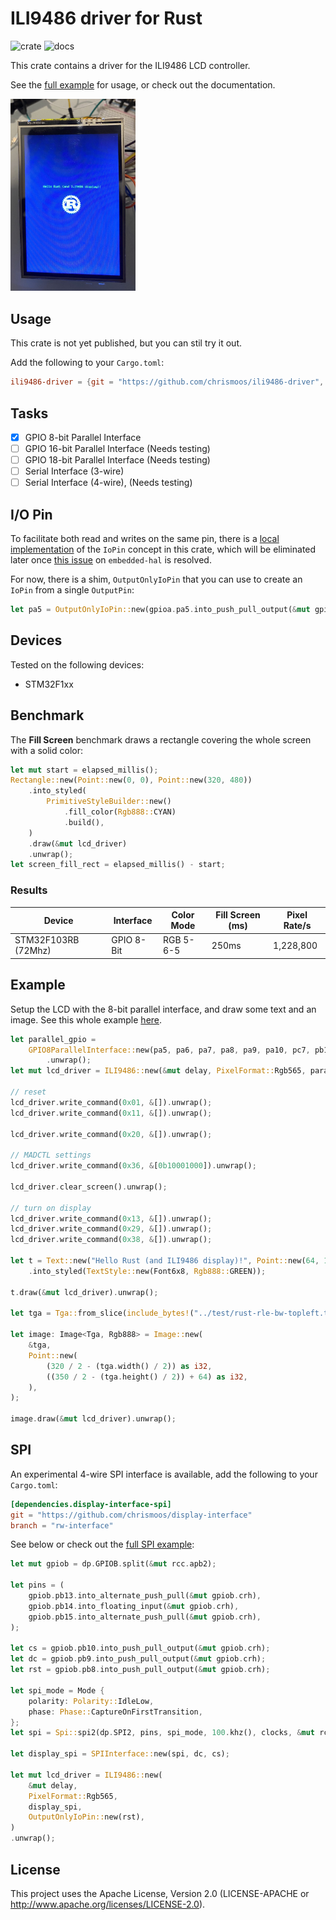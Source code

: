 # ILI9486 driver for Rust

![crate](https://img.shields.io/crates/v/ili9486) ![docs](https://docs.rs/ili9486-driver/badge.svg)

This crate contains a driver for the ILI9486 LCD controller.

See the [full example](examples/full.rs) for usage, or check out the documentation.

<img src="./examples/hello_world.jpg" width="200" />


## Usage

This crate is not yet published, but you can stil try it out.

Add the following to your `Cargo.toml`:

```toml
ili9486-driver = {git = "https://github.com/chrismoos/ili9486-driver", branch = "master"}
```

## Tasks

- [x] GPIO 8-bit Parallel Interface
- [ ] GPIO 16-bit Parallel Interface (Needs testing)
- [ ] GPIO 18-bit Parallel Interface (Needs testing)
- [ ] Serial Interface (3-wire)
- [ ] Serial Interface (4-wire), (Needs testing)

## I/O Pin

To facilitate both read and writes on the same pin, there is a [local implementation](./src/io/mod.rs) of the `IoPin` concept in this crate, which will be eliminated later once [this issue](https://github.com/rust-embedded/embedded-hal/issues/29) on `embedded-hal` is resolved.

For now, there is a shim, `OutputOnlyIoPin` that you can use to create an `IoPin` from a single `OutputPin`:

```rust
let pa5 = OutputOnlyIoPin::new(gpioa.pa5.into_push_pull_output(&mut gpioa.crl));
```

## Devices

Tested on the following devices:

* STM32F1xx

## Benchmark

The **Fill Screen** benchmark draws a rectangle covering the whole screen with a solid color:

```rust
let mut start = elapsed_millis();
Rectangle::new(Point::new(0, 0), Point::new(320, 480))
    .into_styled(
        PrimitiveStyleBuilder::new()
            .fill_color(Rgb888::CYAN)
            .build(),
    )
    .draw(&mut lcd_driver)
    .unwrap();
let screen_fill_rect = elapsed_millis() - start;
```

### Results

|Device|Interface|Color Mode|Fill Screen (ms)|Pixel Rate/s|
|------|---------|--------|---------|------|
|STM32F103RB (72Mhz)|GPIO 8-Bit|RGB 5-6-5|250ms|1,228,800|

## Example

Setup the LCD with the 8-bit parallel interface, and draw some text and an image. See this whole example [here](./examples/output_only.rs).

```rust
let parallel_gpio =
    GPIO8ParallelInterface::new(pa5, pa6, pa7, pa8, pa9, pa10, pc7, pb10, pb6, pb8, pb7, pb9)
        .unwrap();
let mut lcd_driver = ILI9486::new(&mut delay, PixelFormat::Rgb565, parallel_gpio, pb5).unwrap();

// reset
lcd_driver.write_command(0x01, &[]).unwrap();
lcd_driver.write_command(0x11, &[]).unwrap();

lcd_driver.write_command(0x20, &[]).unwrap();

// MADCTL settings
lcd_driver.write_command(0x36, &[0b10001000]).unwrap();

lcd_driver.clear_screen().unwrap();

// turn on display
lcd_driver.write_command(0x13, &[]).unwrap();
lcd_driver.write_command(0x29, &[]).unwrap();
lcd_driver.write_command(0x38, &[]).unwrap();

let t = Text::new("Hello Rust (and ILI9486 display)!", Point::new(64, 175))
    .into_styled(TextStyle::new(Font6x8, Rgb888::GREEN));

t.draw(&mut lcd_driver).unwrap();

let tga = Tga::from_slice(include_bytes!("../test/rust-rle-bw-topleft.tga")).unwrap();

let image: Image<Tga, Rgb888> = Image::new(
    &tga,
    Point::new(
        (320 / 2 - (tga.width() / 2)) as i32,
        ((350 / 2 - (tga.height() / 2)) + 64) as i32,
    ),
);

image.draw(&mut lcd_driver).unwrap();
```

## SPI

An experimental 4-wire SPI interface is available, add the following to your `Cargo.toml`:

```toml
[dependencies.display-interface-spi]
git = "https://github.com/chrismoos/display-interface"
branch = "rw-interface"
```

See below or check out the [full SPI example](./examples/spi.rs):

```rust
let mut gpiob = dp.GPIOB.split(&mut rcc.apb2);

let pins = (
    gpiob.pb13.into_alternate_push_pull(&mut gpiob.crh),
    gpiob.pb14.into_floating_input(&mut gpiob.crh),
    gpiob.pb15.into_alternate_push_pull(&mut gpiob.crh),
);

let cs = gpiob.pb10.into_push_pull_output(&mut gpiob.crh);
let dc = gpiob.pb9.into_push_pull_output(&mut gpiob.crh);
let rst = gpiob.pb8.into_push_pull_output(&mut gpiob.crh);

let spi_mode = Mode {
    polarity: Polarity::IdleLow,
    phase: Phase::CaptureOnFirstTransition,
};
let spi = Spi::spi2(dp.SPI2, pins, spi_mode, 100.khz(), clocks, &mut rcc.apb1);

let display_spi = SPIInterface::new(spi, dc, cs);

let mut lcd_driver = ILI9486::new(
    &mut delay,
    PixelFormat::Rgb565,
    display_spi,
    OutputOnlyIoPin::new(rst),
)
.unwrap();
```

## License

This project uses the Apache License, Version 2.0 (LICENSE-APACHE or http://www.apache.org/licenses/LICENSE-2.0).